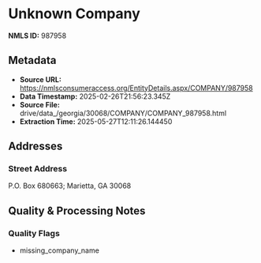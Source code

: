 # Unknown Company

**NMLS ID:** 987958

## Metadata
- **Source URL:** https://nmlsconsumeraccess.org/EntityDetails.aspx/COMPANY/987958
- **Data Timestamp:** 2025-02-26T21:56:23.345Z
- **Source File:** drive/data_/georgia/30068/COMPANY/COMPANY_987958.html
- **Extraction Time:** 2025-05-27T12:11:26.144450

## Addresses
### Street Address
P.O. Box 680663; Marietta, GA 30068

## Quality & Processing Notes
### Quality Flags
- missing_company_name
